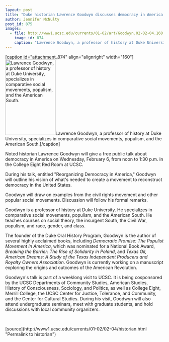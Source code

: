 ```yaml
---
layout: post
title: "Duke historian Lawrence Goodwyn discusses democracy in America on February 6"
author: Jennifer McNulty
post_id: 875
images:
  - file: http://www1.ucsc.edu/currents/01-02/art/Goodwyn.02-02-04.160.jpg
    image_id: 874
    caption: "Lawrence Goodwyn, a professor of history at Duke University, specializes in comparative social movements, populism, and the American South."
---
```


[caption id="attachment_874" align="alignright" width="160"]<a href="http://localhost/mysite/wp-content/uploads/2002/02/Goodwyn.02-02-04.160.jpg"><img class="size-full wp-image-874" src="http://localhost/mysite/wp-content/uploads/2002/02/Goodwyn.02-02-04.160.jpg" alt="Lawrence Goodwyn, a professor of history at Duke University, specializes in comparative social movements, populism, and the American South." width="160" height="240" /></a>Lawrence Goodwyn, a professor of history at Duke University, specializes in comparative social movements, populism, and the American South.[/caption]
<p>
  Noted historian Lawrence Goodwyn will give a free public talk about democracy in America on Wednesday, February 6, from noon to 1:30 p.m. in the College Eight Red Room at UCSC.
</p>During his talk, entitled "Reorganizing Democracy in America," Goodwyn will outline his vision of what's needed to create a movement to reconstruct democracy in the United States.
<p>
  Goodwyn will draw on examples from the civil rights movement and other popular social movements. Discussion will follow his formal remarks.
</p>
<p>
  Goodwyn is a professor of history at Duke University. He specializes in comparative social movements, populism, and the American South. He teaches courses on social theory, the insurgent South, the Civil War, populism, and race, gender, and class.
</p>
<p>
  The founder of the Duke Oral History Program, Goodwyn is the author of several highly acclaimed books, including <i>Democratic Promise: The Populist Movement in America</i>, which was nominated for a National Book Award, <i>Breaking the Barrier: The Rise of Solidarity in Poland</i>, and <i>Texas Oil, American Dreams: A Study of the Texas Independent Producers and Royalty Owners Association</i>. Goodwyn is currently working on a manuscript exploring the origins and outcomes of the American Revolution.
</p>
<p>
  Goodwyn's talk is part of a weeklong visit to UCSC. It is being cosponsored by the UCSC Departments of Community Studies, American Studies, History of Consciousness, Sociology, and Politics, as well as College Eight, Merrill College, the UCSC Center for Justice, Tolerance, and Community, and the Center for Cultural Studies. During his visit, Goodwyn will also attend undergraduate seminars, meet with graduate students, and hold discussions with local community organizers.
</p>
<p>
  <br>

</p>
<p>

</p>
[source](http://www1.ucsc.edu/currents/01-02/02-04/historian.html "Permalink to historian")
